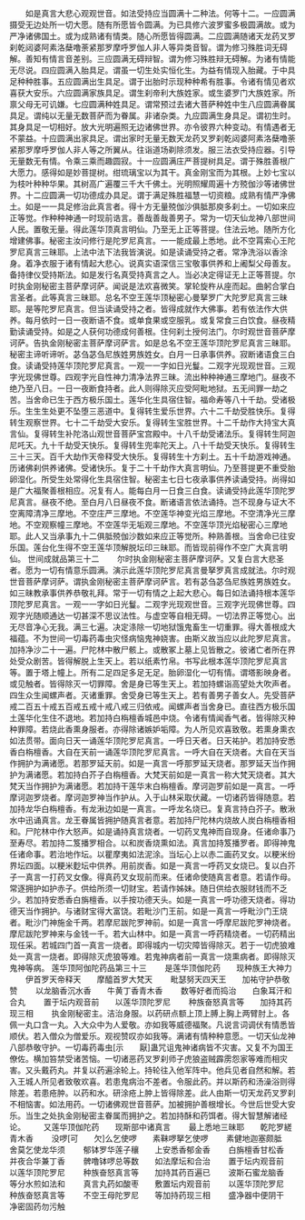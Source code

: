 <!-- { "loadSidebar": true } -->
　　如是真言大悲心观观世音。如法受持应当圆满十二种法。何等十二。一应圆满摄受无边处所一切大愿。随有所愿皆令圆满。为已具修六波罗蜜多极圆满故。或为严净诸佛国土。或为成熟诸有情类。随心所愿皆得圆满。二应圆满随诸天龙药叉罗刹乾闼婆阿素洛蘖噜荼紧那罗摩呼罗伽人非人等异类音智。谓为修习殊胜词无碍解。善知有情言音差别。三应圆满无碍辩智。谓为修习殊胜辩无碍解。为诸有情能无尽说。四应圆满入胎具足。谓虽一切生处实恒化生。为益有情现入胎藏。于中具足种种胜事。五应圆满出生具足。谓于出胎时示现种种希有胜事。令诸有情见者欢喜获大安乐。六应圆满家族具足。谓生刹帝利大族姓家。或生婆罗门大族姓家。所禀父母无可讥嫌。七应圆满种姓具足。谓常预过去诸大菩萨种姓中生八应圆满眷属具足。谓纯以无量无数菩萨而为眷属。非诸杂类。九应圆满生身具足。谓初生时。其身具足一切相好。放大光明遍照无边诸佛世界。亦令彼界六种变动。有情遇者无不蒙益。十应圆满出家具足。谓出家时无量无数天龙药叉罗刹乾闼婆阿素洛蘖噜荼紧那罗摩呼罗伽人非人等之所翼从。往诣道场剃除须发。服三法衣受持应器。引导无量数无有情。令乘三乘而趣圆寂。十一应圆满庄严菩提树具足。谓于殊胜善根广大愿力。感得如是妙菩提树。绀琉璃宝以为其干。真金刚宝而为其根。上妙七宝以为枝叶种种华果。其树高广遍覆三千大千佛土。光明照耀周遍十方殑伽沙等诸佛世界。十二应圆满一切功德成办具足。谓于满足殊胜福慧一切资粮。成熟有情严净佛土。如是一一具足修治此真言者。得十方无量殑伽沙俱胝那庾多刹土。一切如来应正等觉。作种种神通一时现前诰言。善哉善哉善男子。常为一切天仙龙神八部世间人民。置敬无量。得此莲华顶真言明仙。乃至无上正等菩提。住法云地。随所方化增建佛事。秘密主汝问修行是陀罗尼真言。一一能成最上悉地。此不空罥索心王陀罗尼真言三昧耶。上法中法下法我皆演说。如是读诵受持之者。常净洗浴以香涂身。着净衣服于诸有情起大悲心。说真实语深信三宝敬事供养和上阇梨父母善友。备持律仪受持斯法。如是发行名真受持真言之人。当必决定得证无上正等菩提。尔时执金刚秘密主菩萨摩诃萨。闻说是法欢喜微笑。掌轮旋杵从座而起。曲躬合掌白言圣者。此等真言三昧耶。总名不空王莲华顶秘密心曼拏罗广大陀罗尼真言三昧耶。是等陀罗尼真言。但当读诵受持之者。皆得成就作大佛事。若有依法作大供养。每月依时一日一夜断语不食。或单食果或空服乳。或复常食三白饮食。昼夜精勤读诵受持。如是之人获何功德成何善根。住何刹土授何法门。尔时观世音菩萨摩诃萨。告执金刚秘密主菩萨摩诃萨言。如是总名不空王莲华顶陀罗尼真言三昧耶。秘密主谛听谛听。苾刍苾刍尼族姓男族姓女。白月一日承事供养。寂断诸语食三白食。读诵受持莲华顶陀罗尼真言。一观一一字如日光鬘。二观字光现观世音。三观字光现佛世尊。四观字光自性神力清净法界三昧。流出种种神通三摩地门。昼夜不绝乃至八日。一日一夜断食持者。此人则得除灭应受阿毗地狱。五无间罪一劫之苦。当舍命已生于西方极乐国土。莲华化生具宿住智。福命寿等八十千劫。受诸极乐。生生生处更不坠堕三恶道中。复得转生爱乐世界。六十二千劫受胜快乐。复得转生观察世界。七十二千劫受大安乐。复得转生宝胜世界。十二千劫作大持宝大真言仙。复得转生补陀洛山观世音菩萨宝宫殿中。十八千劫受诸法乐。复得转生阿迦尼吒天。九十千劫受天快乐。复得转生兜率陀天上。八十千劫受天快乐。复得转生三十三天。百千大劫作天帝释受大快乐。复得转生十方刹土。五十千劫游戏神通。历诸佛刹供养诸佛。受诸快乐。复于二十千劫作大真言明仙。乃至菩提更不重受胎卵湿化。所受生处常得化生具宿住智。秘密主七日七夜承事供养读诵受持。尚得如是广大福聚善根相应。况复有人。能每白月一日食三白食。读诵受持此莲华顶陀罗尼真言。昼夜不绝。至白月八日昼夜不食。断诸语言依法诵持。岂不现身与证大不空离障清净三摩地。不空庄严三摩地。不空莲华神变光焰三摩地。不空清净光三摩地。不空观察幢三摩地。不空莲华无垢观三摩地。不空莲华顶光焰秘密心三摩地耶。此人又当承事九十二俱胝殑伽沙数如来应正等觉所。种熟善根。当舍命已往安乐国。莲台化生得不空王莲华顶解脱坛印三昧耶。而皆现前得作不空广大真言明仙。
世间成就品第三十二
　　尔时执金刚秘密主菩萨摩诃萨。又复白言大悲圣者。愿为一切有情意乐圆满。演示此莲华顶陀罗尼真言曼拏罗真言成就法。尔时观世音菩萨摩诃萨。谓执金刚秘密主菩萨摩诃萨言。若有苾刍苾刍尼族姓男族姓女。如三昧教承事供养恭敬礼拜。常于一切有情之上起大悲心。每日如法诵持根本莲华顶陀罗尼真言。一观一一字如日光鬘。二观字光现观世音。三观字光现佛世尊。四观字光随顺通达一切甚深不思议法性。与虚空等自相无碍。一切法界正等觉心。出无尽音净心无我。满三七遍。决定涤除一切地狱饿鬼畜生一切重罪。得大善根成大福蕴。不为世间一切毒药毒虫灾怪病恼鬼神娆害。由斯义故当应以此陀罗尼真言。加持净沙二十一遍。尸陀林中散尸骸上。或散冢上墓上见皆散之。彼诸亡者所在界处受众剧苦。皆得解脱上生天上。若以纸素竹帛。书写此根本莲华顶陀罗尼真言等。置于塔上幢上。所有二足四足多足无足。胎卵湿化一切有情。谓塔影映身者。或见触者。皆得除灭一切罪障。舍是身已等生天上。若加持螺诣高望处大吹声者。四生众生闻螺声者。灭诸重罪。舍受身已等生天上。若有善男子善女人。先受菩萨戒二百五十戒五百戒五戒十戒八戒三归依戒。闻螺声者当舍身已。直往西方极乐国土莲华化生住不退地。若加持白栴檀香城邑中烧。令诸有情闻香气者。皆得除灭种种罪障。若烧此香熏身服者。亦得除诸嫉妒垢障。为人所见欢喜致敬。若熏身熏衣如法贯带。面向日天一诵莲华顶陀罗尼真言。一呼日天者。日天祐护。若加持安悉香白栴檀香。大自在天前一诵莲华顶陀罗尼真言。一呼大自在天烧者。大自在天当作拥护为满诸愿。若那罗延天前。如是一真言一呼那罗延天烧者。那罗延天当作拥护为满诸愿。若加持白芥子白栴檀香。大梵天前如是一真言一称大梵天烧者。其大梵天当作拥护为满诸愿。若加持干莲华末白栴檀香。摩诃迦罗前如是一真言。一呼摩诃迦罗烧者。摩诃迦罗神当作护从。入于山林采取伏藏。一切诸药皆得随意。若加持龙华白栴檀香。有龙湫边如是一真言。一呼龙名烧已。复真言持白芥子。散湫水中迅诵真言。龙王眷属皆拥护随真言者意。若加持尸陀林内烧故人炭白栴檀香相和。尸陀林中作大怒声。如是诵持真言烧者。一切药叉鬼神而自现身。任诸命事乃至寿尽。若加持二笈播罗相合。以和炭香烧熏如法。真言加持笈播罗者。即得神鬼任诸命事。若治地作坛。以瞿摩夷如法泥涂。当坛心上以赤二画药叉女。以粳米纷界坛四面。以粳米麨坛中供养。用前炭香。如是一真言一呼药叉女烧已。复以白芥子一真言一打药叉女像。得真药叉女现前而来。任诸命使随真言者意。若请作母。常逐拥护如护赤子。供给所须一切财宝。若请作姊妹。随日供给衣服财钱而不乏少。若加持安悉香白旃檀香。以手按功德天头。如是一真言一呼功德天烧者。得功德天当作拥护。与诸财宝得大富饶。若毗沙门王前。如是一真言一呼毗沙门王烧者。毗沙门神施金千两。若摩尼跋陀罗神前。如是一真言一呼摩尼跋陀罗神烧者。摩尼跋陀罗神来与金钱一千。若大山林中。如是一真言一呼药精烧者。一切药精出现任采。若城四门首一真言一烧者。即得城内一切灾障皆得除灭。若于一切虎狼难处一真言一烧者。即得除灭虎狼等难。若鬼神病者前一真言一烧熏病者。即得除灭鬼神等病。
莲华顶阿伽陀药品第三十三
　　是莲华顶伽陀药　　现种族王大神力
　　伊首罗天帝释天　　摩醯首罗大梵天
　　毗瑟努天四天王　　加祐守护恭敬赞
　　以龙脑香沉水香　　牛黄丁香青木香
　　数等好者而捣治　　白象耳汗和合丸
　　置于坛内观音前　　以莲华顶陀罗尼
　　种族奋怒真言等　　加持其药现三相
　　执金刚秘密主。洁治身服。以药研点额上顶上膊上胸上两臂肘上。各佩一丸口含一丸。入大众中为人爱敬。亦如我等威德福聚。凡说言词调伏有情悉皆顺伏。若入僧众为僧爱乐。观视赞叹亦如我等。满诸有情种种意愿。一切天仙龙神八部恭敬守护。一切毒药毒虫[示　　厭]蛊咒诅鬼神诸病皆不灾害。又复不为国王僚佐。横加笞禁受诸苦恼。一切诸恶药叉罗刹师子虎狼盗贼霹雳怨家等难而相灾害。又头戴药丸。并复以药遍涂轮上。持轮往入他军阵中。他兵见者自然和解。若入王城人所见者致敬欢喜。若患鬼病治不差者。令服此药。并以斯药和汤澡浴则得除差。若患疮肿。以药和水。研涂疮上肿上皆得除差。此人由斯一切天龙药叉罗刹不相恼害。如法用药。一切诸佛观世音菩萨。加被拥护善根增长。今世后世受大安乐。当生之处执金刚秘密主眷属而拥护之。若加持酥和药饵者。得大智慧解诸经论。
　　又莲华顶伽陀药　　现斯部中诸真言
　　最上悉地三昧耶　　乾陀罗縒青木香
　　没啰[可　　欠]么乞使啰　　素靺啰拏乞使啰
　　素健地迦塞颇胝　　舍莫乞使龙华须
　　郁钵罗华莲子穰　　上安悉香郁金香
　　白旃檀香甘松香　　并夜合华兼丁香
　　髀噜钵啰总等数　　如法摩坛和合治
　　置于坛内观音前　　以莲华顶陀罗尼
　　种族奋怒真言等　　加持其药百遍已
　　波斯石蜜龙脑香　　等分水煎如法和
　　真言丸药如酸枣　　敷置坛内观音前
　　以莲华顶陀罗尼　　种族奋怒真言等
　　不空王母陀罗尼　　等加持药现三相
　　盛净器中便阴干　　净密固药勿污触
